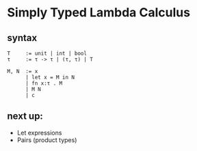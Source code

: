 # Simply Typed Lambda Calculus

## syntax

```
T     := unit | int | bool
τ     := τ -> τ | (τ, τ) | T

M, N  := x
      | let x = M in N
      | fn x:τ . M
      | M N
      | c
```

## next up:

- Let expressions
- Pairs (product types)

